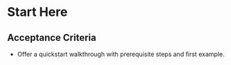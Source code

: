 # Start Here

<!-- TODO: Provide a quickstart guide to get new users up and running -->

## Acceptance Criteria

- Offer a quickstart walkthrough with prerequisite steps and first example.
